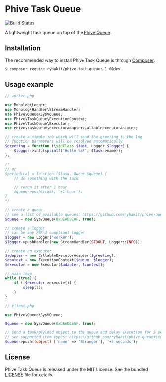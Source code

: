 Phive Task Queue
================
[![Build Status](https://secure.travis-ci.org/rybakit/phive-task-queue.png?branch=master)](http://travis-ci.org/rybakit/phive-task-queue)

A lightweight task queue on top of the [Phive Queue](https://github.com/rybakit/phive-queue).


## Installation

The recommended way to install Phive Task Queue is through [Composer](http://getcomposer.org):

```sh
$ composer require rybakit/phive-task-queue:~1.0@dev
```


## Usage example

```php
// worker.php

use Monolog\Logger;
use Monolog\Handler\StreamHandler;
use Phive\Queue\SysVQueue;
use Phive\TaskQueue\ExecutionContext;
use Phive\TaskQueue\Executor;
use Phive\TaskQueue\ExecutorAdapter\CallableExecutorAdapter;

// create a simple job which will send the greeting to the log
// function parameters will be resolved automatically
$greeting = function (\stdClass $task, Logger $logger) {
    $logger->info(sprintf('Hello %s!', $task->name));
};

/*
// or
$periodical = function ($task, Queue $queue) {
    // do something with the task

    // rerun it after 1 hour
    $queue->push($task, '+1 hour');
}
*/

// create a queue
// see a list of available queues: https://github.com/rybakit/phive-queue#queues
$queue = new SysVQueue(0xDEADBEAF, true);

// create a logger
// can be any PSR-3 compliant logger
$logger = new Logger('worker');
$logger->pushHandler(new StreamHandler(STDOUT, Logger::INFO));

// create an executor
$adapter = new CallableExecutorAdapter($greeting);
$context = new ExecutionContext($queue, $logger);
$executor = new Executor($adapter, $context);

// main loop
while (true) {
    if (!$executor->execute()) {
        sleep(1);
    }
}
```

```php
// client.php

use Phive\Queue\SysVQueue;

$queue = new SysVQueue(0xDEADBEAF, true);

// send a task/payload object to the queue and delay execution for 5 seconds
// see supported item types: https://github.com/rybakit/phive-queue#item-types
$queue->push((object) ['name' => 'Stranger'], '+5 seconds');
```


## License

Phive Task Queue is released under the MIT License. See the bundled [LICENSE](LICENSE) file for details.
